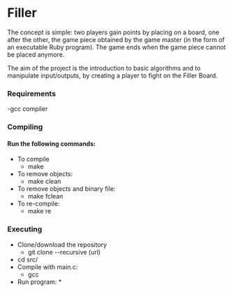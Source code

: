 # Filler

The concept is simple: two players gain points by placing on a board, one after the other,
the game piece obtained by the game master (in the form of an executable Ruby program).
The game ends when the game piece cannot be placed anymore.

The aim of the project is the introduction to basic algorithms and to manipulate input/outputs, by creating a player to fight on the Filler Board.

### Requirements

-gcc compiler

### Compiling

#### Run the following commands:
* To compile
    * make
* To remove objects:
    * make clean
* To remove objects and binary file:
    * make fclean
* To re-compile:
    * make re

### Executing

* Clone/download the repository
    * git clone --recursive (url)
* cd src/
* Compile with main.c:
    * gcc 
* Run program:
    * 
    
